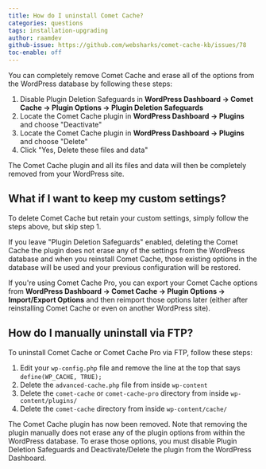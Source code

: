 ```yaml
---
title: How do I uninstall Comet Cache?
categories: questions
tags: installation-upgrading
author: raamdev
github-issue: https://github.com/websharks/comet-cache-kb/issues/78
toc-enable: off
---
```


You can completely remove Comet Cache and erase all of the options from the WordPress database by following these steps:

1. Disable Plugin Deletion Safeguards in **WordPress Dashboard → Comet Cache → Plugin Options → Plugin Deletion Safeguards**
1. Locate the Comet Cache plugin in **WordPress Dashboard → Plugins** and choose "Deactivate"
1. Locate the Comet Cache plugin in **WordPress Dashboard → Plugins** and choose "Delete"
1. Click "Yes, Delete these files and data"

The Comet Cache plugin and all its files and data will then be completely removed from your WordPress site.

## What if I want to keep my custom settings?

To delete Comet Cache but retain your custom settings, simply follow the steps above, but skip step 1.

If you leave "Plugin Deletion Safeguards" enabled, deleting the Comet Cache the plugin does not erase any of the settings from the WordPress database and when you reinstall Comet Cache, those existing options in the database will be used and your previous configuration will be restored.

If you're using Comet Cache Pro, you can export your Comet Cache options from **WordPress Dashboard → Comet Cache → Plugin Options → Import/Export Options** and then reimport those options later (either after reinstalling Comet Cache or even on another WordPress site).

## How do I manually uninstall via FTP?

To uninstall Comet Cache or Comet Cache Pro via FTP, follow these steps:

1. Edit your `wp-config.php` file and remove the line at the top that says `define(WP_CACHE, TRUE);`
1. Delete the `advanced-cache.php` file from inside `wp-content`
1. Delete the `comet-cache` or `comet-cache-pro` directory from inside `wp-content/plugins/`
1. Delete the `comet-cache` directory from inside `wp-content/cache/`

The Comet Cache plugin has now been removed. Note that removing the plugin manually does not erase any of the plugin options from within the WordPress database. To erase those options, you must disable Plugin Deletion Safeguards and Deactivate/Delete the plugin from the WordPress Dashboard.

